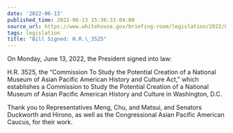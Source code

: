 ```yaml
---
date: '2022-06-13'
published_time: 2022-06-13 15:36:33-04:00
source_url: https://www.whitehouse.gov/briefing-room/legislation/2022/06/13/bill-signed-h-r-3525/
tags: legislation
title: "Bill Signed: H.R.\_3525"
---
```

 
On Monday, June 13, 2022, the President signed into law:

H.R. 3525, the “Commission To Study the Potential Creation of a National
Museum of Asian Pacific American History and Culture Act,” which
establishes a Commission to Study the Potential Creation of a National
Museum of Asian Pacific American History and Culture in Washington, D.C.

Thank you to Representatives Meng, Chu, and Matsui, and Senators
Duckworth and Hirono, as well as the Congressional Asian Pacific
American Caucus, for their work.
